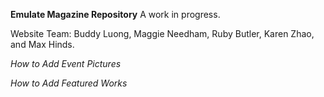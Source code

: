 **Emulate Magazine Repository** 
A work in progress. 

Website Team: Buddy Luong, Maggie Needham, Ruby Butler, Karen Zhao, and Max Hinds. 

_How to Add Event Pictures_

_How to Add Featured Works_
